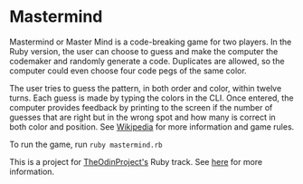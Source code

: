 # Mastermind
Mastermind or Master Mind is a code-breaking game for two players. In the Ruby version, the user can choose to guess and make the computer the codemaker and randomly generate a code. Duplicates are allowed, so the computer could even choose four code pegs of the same color.

The user tries to guess the pattern, in both order and color, within twelve turns. Each guess is made by typing the colors in the CLI. Once entered, the computer provides feedback by printing to the screen if the number of guesses that are right but in the wrong spot and how many is correct in both color and position. See [Wikipedia](https://en.wikipedia.org/wiki/Mastermind_(board_game)) for more information and game rules.

To run the game, run `ruby mastermind.rb`

This is a project for [TheOdinProject's](http://www.theodinproject.com) Ruby track. See [here](http://www.theodinproject.com/courses/ruby-programming/lessons/oop?ref=lc-pb) for more information.

